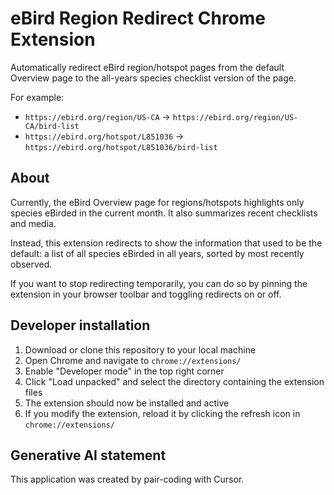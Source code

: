 # eBird Region Redirect Chrome Extension

Automatically redirect eBird region/hotspot pages from the default Overview page to the all-years species checklist version of the page.

For example:
- `https://ebird.org/region/US-CA` → `https://ebird.org/region/US-CA/bird-list`
- `https://ebird.org/hotspot/L851036` → `https://ebird.org/hotspot/L851036/bird-list`

## About

Currently, the eBird Overview page for regions/hotspots highlights only species eBirded in the current month. It also summarizes recent checklists and media.

Instead, this extension redirects to show the information that used to be the default: a list of all species eBirded in all years, sorted by most recently observed.

If you want to stop redirecting temporarily, you can do so by pinning the extension in your browser toolbar and toggling redirects on or off.

## Developer installation

1. Download or clone this repository to your local machine
2. Open Chrome and navigate to `chrome://extensions/`
3. Enable "Developer mode" in the top right corner
4. Click "Load unpacked" and select the directory containing the extension files
5. The extension should now be installed and active
6. If you modify the extension, reload it by clicking the refresh icon in `chrome://extensions/`

## Generative AI statement

This application was created by pair-coding with Cursor.
